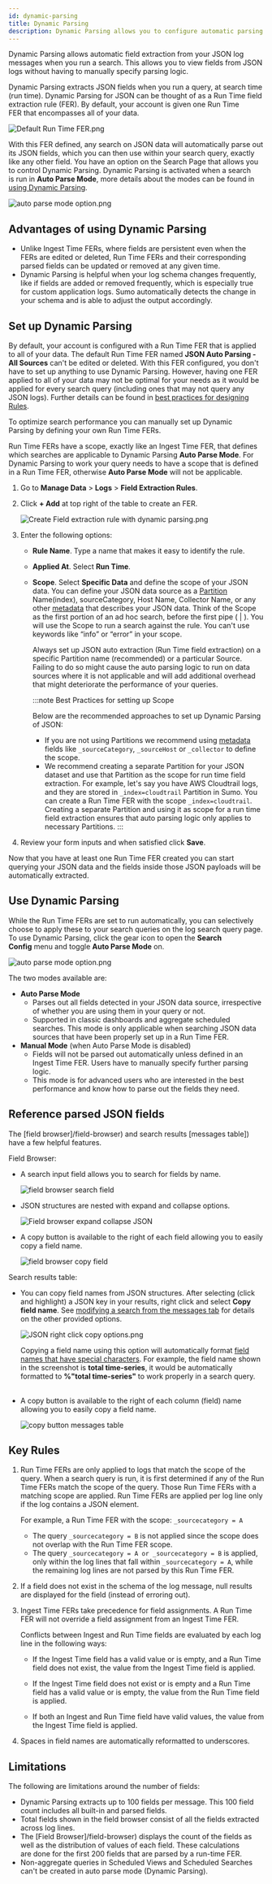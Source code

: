 ```yaml
---
id: dynamic-parsing
title: Dynamic Parsing
description: Dynamic Parsing allows you to configure automatic parsing of JSON logs.
---
```




Dynamic Parsing allows automatic field extraction from your JSON log messages when you run a search. This allows you to view fields from JSON logs without having to manually specify parsing logic.

Dynamic Parsing extracts JSON fields when you run a query, at search time (run time). Dynamic Parsing for JSON can be thought of as a Run
Time field extraction rule (FER). By default, your account is given one Run Time FER that encompasses all of your data.

![Default Run Time FER.png](/img/search/get-started-search/build-search/dynamic-parsing/default-runtime-FER.png)

With this FER defined, any search on JSON data will automatically parse out its JSON fields, which you can then use within your search query, exactly like any other field. You have an option on the Search Page that allows you to control Dynamic Parsing. Dynamic Parsing is activated when a search is run in **Auto Parse Mode**, more details about the modes can be found in [using Dynamic Parsing](dynamic-parsing.md).

![auto parse mode option.png](/img/search/get-started-search/build-search/dynamic-parsing/auto-parse-mode-option.png)

## Advantages of using Dynamic Parsing

* Unlike Ingest Time FERs, where fields are persistent even when the FERs are edited or deleted, Run Time FERs and their corresponding parsed fields can be updated or removed at any given time. 
* Dynamic Parsing is helpful when your log schema changes frequently, like if fields are added or removed frequently, which is especially true for custom application logs. Sumo automatically detects the change in your schema and is able to adjust the output accordingly.

## Set up Dynamic Parsing

By default, your account is configured with a Run Time FER that is applied to all of your data. The default Run Time FER named **JSON Auto Parsing - All Sources** can't be edited or deleted. With this FER configured, you don't have to set up anything to use Dynamic Parsing. However, having one FER applied to all of your data may not be optimal for your needs as it would be applied for every search query (including ones that may not query any JSON logs). Further details can be found in [best practices for designing Rules](/docs/manage/field-extractions/create-field-extraction-rule.md).

To optimize search performance you can manually set up Dynamic Parsing by defining your own Run Time FERs.

Run Time FERs have a scope, exactly like an Ingest Time FER, that defines which searches are applicable to Dynamic Parsing **Auto Parse Mode**. For Dynamic Parsing to work your query needs to have a scope that is defined in a Run Time FER, otherwise **Auto Parse Mode** will
not be applicable.

1. Go to **Manage Data** \> **Logs** \> **Field Extraction Rules**.
1. Click **+ Add** at top right of the table to create an FER.  

    ![Create Field extraction rule with dynamic parsing.png](/img/search/get-started-search/build-search/dynamic-parsing/create-FER-dynamic-parsing.png)

1. Enter the following options:

    * **Rule Name**. Type a name that makes it easy to identify the rule.

    * **Applied At**. Select **Run Time**.

    * **Scope**. Select **Specific Data** and define the scope of your JSON data. You can define your JSON data source as a [Partition](/docs/manage/partitions-data-tiers) Name(index), sourceCategory, Host Name, Collector Name, or any other [metadata](../search-basics/built-in-metadata.md) that describes your JSON data. Think of the Scope as the first portion of an ad hoc search, before the first pipe ( \| ). You will use the Scope to run a search against the rule. You can't use keywords like “info” or “error” in your scope.

        Always set up JSON auto extraction (Run Time field extraction) on a specific Partition name (recommended) or a particular Source. Failing to do so might cause the auto parsing logic to run on data sources where it is not applicable and will add additional overhead that might deteriorate the performance of your queries.

        :::note Best Practices for setting up Scope

        Below are the recommended approaches to set up Dynamic Parsing of JSON:

        * If you are not using Partitions we recommend using [metadata](../search-basics/built-in-metadata.md) fields like `_sourceCategory`, `_sourceHost` or `_collector` to define the scope.
        * We recommend creating a separate Partition for your JSON dataset and use that Partition as the scope for run time field extraction. For example, let's say you have AWS Cloudtrail logs, and they are stored in `_index=cloudtrail` Partition in Sumo. You can create a Run Time FER with the scope `_index=cloudtrail`. Creating a separate Partition and using it as scope for a run time field extraction ensures that auto parsing logic only applies to necessary Partitions.
        :::

1. Review your form inputs and when satisfied click **Save**.

Now that you have at least one Run Time FER created you can start querying your JSON data and the fields inside those JSON payloads will be automatically extracted.

## Use Dynamic Parsing

While the Run Time FERs are set to run automatically, you can selectively choose to apply these to your search queries on the log search query page. To use Dynamic Parsing, click the gear icon to open the **Search Config** menu and toggle **Auto Parse Mode** on.

![auto parse mode option.png](/img/search/get-started-search/build-search/dynamic-parsing/auto-parse-mode-option.png)

The two modes available are:

* **Auto Parse Mode**
    * Parses out all fields detected in your JSON data source, irrespective of whether you are using them in your query or not.
    * Supported in classic dashboards and aggregate scheduled searches. This mode is only applicable when searching JSON data sources that have been properly set up in a Run Time FER.
* **Manual Mode** (when Auto Parse Mode is disabled)
    * Fields will not be parsed out automatically unless defined in an Ingest Time FER. Users have to manually specify further parsing logic.
    * This mode is for advanced users who are interested in the best performance and know how to parse out the fields they need.

## Reference parsed JSON fields

The [field browser]/field-browser) and search results [messages table]) have a few helpful features. 

Field Browser:

* A search input field allows you to search for fields by name.  

    ![field browser search field](/img/search/get-started-search/build-search/dynamic-parsing/field-browser-search-field.png)

* JSON structures are nested with expand and collapse options.  

    ![Field browser expand collapse JSON](/img/search/get-started-search/build-search/dynamic-parsing/field-browser-expand-collapse-JSON.png)

* A copy button is available to the right of each field allowing you to easily copy a field name.  

    ![field browser copy field](/img/search/get-started-search/build-search/dynamic-parsing/field-browser-copy-field.png)

Search results table:

* You can copy field names from JSON structures. After selecting (click and highlight) a JSON key in your results, right click and select **Copy field name**. See [modifying a search from the messages tab](/docs/search/get-started-with-search/search-page/modify-search-from-messages-tab) for details on the other provided options.  

    ![JSON right click copy options.png](/img/search/get-started-search/build-search/dynamic-parsing/JSON-right-click-copy-options.png)  

    Copying a field name using this option will automatically format [field names that have special characters](/docs/search/get-started-with-search/search-basics/reference-field-special-characters). For example, the field name shown in the screenshot is **total time-series**, it would be automatically formatted to **%"total time-series"** to work properly in a search query.  
     
* A copy button is available to the right of each column (field) name allowing you to easily copy a field name.  

    ![copy button messages table](/img/search/get-started-search/build-search/dynamic-parsing/copy-button-messages-table.png)

## Key Rules

1. Run Time FERs are only applied to logs that match the scope of the query. When a search query is run, it is first determined if any of the Run Time FERs match the scope of the query. Those Run Time FERs with a matching scope are applied. Run Time FERs are applied per log line only if the log contains a JSON element.  

    For example, a Run Time FER with the scope: `_sourcecategory = A`

    * The query `_sourcecategory = B` is not applied since the scope does not overlap with the Run Time FER scope.
    * The query `_sourcecategory = A or _sourcecategory = B` is applied, only within the log lines that fall within `_sourcecategory = A`, while the remaining log lines are not parsed by this Run Time FER.

1. If a field does not exist in the schema of the log message, null results are displayed for the field (instead of erroring out).

1. Ingest Time FERs take precedence for field assignments. A Run Time FER will not override a field assignment from an Ingest Time FER.  

    Conflicts between Ingest and Run Time fields are evaluated by each log line in the following ways:

    * If the Ingest Time field has a valid value or is empty, and a Run Time field does not exist, the value from the Ingest Time field is applied.

    * If the Ingest Time field does not exist or is empty and a Run Time field has a valid value or is empty, the value from the Run Time field is applied.

    * If both an Ingest and Run Time field have valid values, the value from the Ingest Time field is applied.

1. Spaces in field names are automatically reformatted to underscores.

## Limitations

The following are limitations around the number of fields:

* Dynamic Parsing extracts up to 100 fields per message. This 100 field count includes all built-in and parsed fields.
* Total fields shown in the field browser consist of all the fields extracted across log lines.
* The [Field Browser]/field-browser) displays the count of the fields as well as the distribution of values of each field. These calculations are done for the first 200 fields that are parsed by a run-time FER.
* Non-aggregate queries in Scheduled Views and Scheduled Searches can't be created in auto parse mode (Dynamic Parsing).

